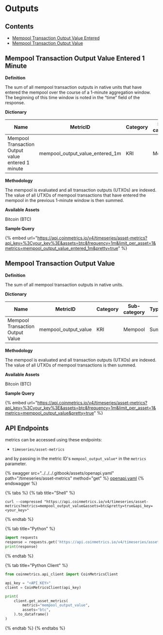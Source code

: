 # Outputs

## Contents

* [Mempool Transaction Output Value Entered](outputs-1.md#mempool\_output\_value\_entered)
* [Mempool Transaction Output Value](outputs-1.md#mempool\_output\_value\_entered)

## Mempool Transaction Output Value Entered 1 Minute <a href="#mempool_output_value_entered" id="mempool_output_value_entered"></a>

**Definition**

The sum of all mempool transaction outputs in native units that have entered the mempool over the course of a 1-minute aggregation window. The beginning of this time window is noted in the “time” field of the response.

**Dictionary**

| Name                                              | MetricID                            | Category | Sub-category | Type | Unit         | Interval |
| ------------------------------------------------- | ----------------------------------- | -------- | ------------ | ---- | ------------ | -------- |
| Mempool Transaction Output value entered 1 minute | mempool\_output\_value\_entered\_1m | KRI      | Mempool      | Sum  | Native Units | 1m       |

**Methodology**

The mempool is evaluated and all transaction outputs (UTXOs) are indexed. The value of all UTXOs of mempool transactions that have entered the mempool in the previous 1-minute window is then summed.

**Available Assets**

Bitcoin (BTC)

**Sample Query**

{% embed url="https://api.coinmetrics.io/v4/timeseries/asset-metrics?api_key=%3Cyour_key%3E&assets=btc&frequency=1m&limit_per_asset=1&metrics=mempool_output_value_entered_1m&pretty=true" %}

## Mempool Transaction Output Value <a href="#mempool_output_value" id="mempool_output_value"></a>

**Definition**

The sum of all mempool transaction outputs in native units.

**Dictionary**

| Name                             | MetricID               | Category | Sub-category | Type | Unit         | Interval |
| -------------------------------- | ---------------------- | -------- | ------------ | ---- | ------------ | -------- |
| Mempool Transaction Output Value | mempool\_output\_value | KRI      | Mempool      | Sum  | Native Units | 1m       |

**Methodology**

The mempool is evaluated and all transaction outputs (UTXOs) are indexed. The value of all UTXOs of mempool transactions is then summed.

**Available Assets**

Bitcoin (BTC)

**Sample Query**

{% embed url="https://api.coinmetrics.io/v4/timeseries/asset-metrics?api_key=%3Cyour_key%3E&assets=btc&frequency=1m&limit_per_asset=1&metrics=mempool_output_value&pretty=true" %}

## API Endpoints

metrics can be accessed using these endpoints:

* `timeseries/asset-metrics`

and by passing in the metric ID's `mempool_output_value*` in the `metrics` parameter.

{% swagger src="../../../.gitbook/assets/openapi.yaml" path="/timeseries/asset-metrics" method="get" %}
[openapi.yaml](../../../.gitbook/assets/openapi.yaml)
{% endswagger %}

{% tabs %}
{% tab title="Shell" %}
```shell
curl --compressed "https://api.coinmetrics.io/v4/timeseries/asset-metrics?metrics=mempool_output_value&assets=btc&pretty=true&api_key=<your_key>"
```
{% endtab %}

{% tab title="Python" %}
```python
import requests
response = requests.get('https://api.coinmetrics.io/v4/timeseries/asset-metrics?metrics=mempool_output_value&assets=btc&pretty=true&api_key=<your_key>').json()
print(response)
```
{% endtab %}

{% tab title="Python Client" %}
```python
from coinmetrics.api_client import CoinMetricsClient

api_key = "<API_KEY>"
client = CoinMetricsClient(api_key)

print(
    client.get_asset_metrics(
        metrics="mempool_output_value", 
        assets="btc",
    ).to_dataframe()
)
```
{% endtab %}
{% endtabs %}
